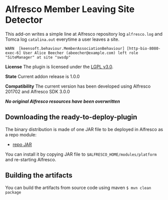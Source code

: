 
Alfresco Member Leaving Site Detector
=====================================

This add-on writes a simple line at Alfresco repository log `alfresco.log` and Tomca log `catalina.out` everytime a user leaves a site.

```
WARN  [keensoft.behaviour.MemberAssociationBehaviour] [http-bio-8080-exec-6] User Alice Beecher (abeecher@example.com) left role "SiteManager" at site "swsdp"
```

**License**
The plugin is licensed under the [LGPL v3.0](http://www.gnu.org/licenses/lgpl-3.0.html). 

**State**
Current addon release is 1.0.0

**Compatibility**
The current version has been developed using Alfresco 201702 and Alfresco SDK 3.0.0

***No original Alfresco resources have been overwritten***

Downloading the ready-to-deploy-plugin
--------------------------------------
The binary distribution is made of one JAR file to be deployed in Alfresco as a repo module:

* [repo JAR](https://github.com/keensoft/alfresco-member-leaving-site-detector/releases/download/1.0.0/member-out-notifier-repo-1.0.0.jar)

You can install it by copying JAR file to `$ALFRESCO_HOME/modules/platform` and re-starting Alfresco.


Building the artifacts
----------------------
You can build the artifacts from source code using maven
```$ mvn clean package```